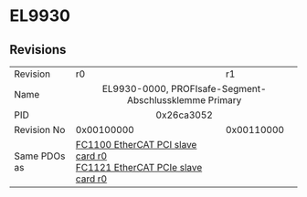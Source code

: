 # EL9930

## Revisions
<table>
<tr>
<td>Revision</td>
<td>r0</td>
<td>r1</td>
</tr>
<tr>
<td>Name</td>
<td colspan=2 align="center">EL9930-0000, PROFIsafe-Segment-Abschlussklemme Primary</td>
</tr>
<tr>
<td>PID</td>
<td colspan=2 align="center">0x26ca3052</td>
</tr>
<tr>
<td>Revision No</td>
<td>0x00100000</td>
<td>0x00110000</td>
</tr>
<tr>
<td>Same PDOs as</td>
<td><a href="FC1100+EtherCAT+PCI+slave+card.md">FC1100 EtherCAT PCI slave card r0</a><br/><a href="FC1121+EtherCAT+PCIe+slave+card.md">FC1121 EtherCAT PCIe slave card r0</a></td>
<td></td>
</tr>
</table>
